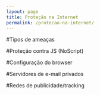 ```yaml
---
layout: page
title: Proteção na Internet
permalink: /protecao-na-internet/
---
```


#Tipos de ameaças

#Proteção contra JS (NoScript)

#Configuração do browser

#Servidores de e-mail privados

#Redes de publicidade/tracking